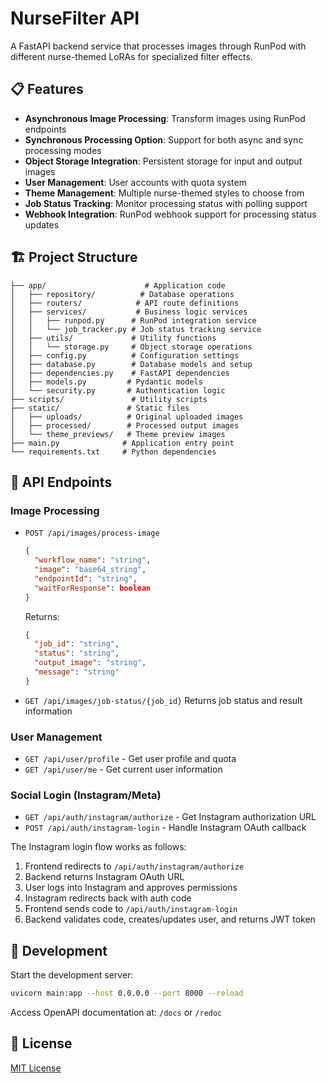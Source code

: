 # NurseFilter API

A FastAPI backend service that processes images through RunPod with different nurse-themed LoRAs for specialized filter effects.

## 📋 Features

- **Asynchronous Image Processing**: Transform images using RunPod endpoints
- **Synchronous Processing Option**: Support for both async and sync processing modes
- **Object Storage Integration**: Persistent storage for input and output images
- **User Management**: User accounts with quota system
- **Theme Management**: Multiple nurse-themed styles to choose from
- **Job Status Tracking**: Monitor processing status with polling support
- **Webhook Integration**: RunPod webhook support for processing status updates

## 🏗️ Project Structure

```
├── app/                      # Application code
│   ├── repository/          # Database operations
│   ├── routers/            # API route definitions
│   ├── services/           # Business logic services
│   │   ├── runpod.py      # RunPod integration service
│   │   └── job_tracker.py # Job status tracking service
│   ├── utils/             # Utility functions
│   │   └── storage.py     # Object storage operations
│   ├── config.py          # Configuration settings
│   ├── database.py        # Database models and setup
│   ├── dependencies.py    # FastAPI dependencies
│   ├── models.py         # Pydantic models
│   └── security.py       # Authentication logic
├── scripts/               # Utility scripts
├── static/               # Static files
│   ├── uploads/          # Original uploaded images
│   ├── processed/        # Processed output images
│   └── theme_previews/   # Theme preview images
├── main.py              # Application entry point
└── requirements.txt     # Python dependencies
```

## 🔑 API Endpoints

### Image Processing

- `POST /api/images/process-image`
  ```json
  {
    "workflow_name": "string",
    "image": "base64_string",
    "endpointId": "string",
    "waitForResponse": boolean
  }
  ```
  Returns:
  ```json
  {
    "job_id": "string",
    "status": "string",
    "output_image": "string",
    "message": "string"
  }
  ```

- `GET /api/images/job-status/{job_id}`
  Returns job status and result information

### User Management
- `GET /api/user/profile` - Get user profile and quota
- `GET /api/user/me` - Get current user information

### Social Login (Instagram/Meta)
- `GET /api/auth/instagram/authorize` - Get Instagram authorization URL
- `POST /api/auth/instagram-login` - Handle Instagram OAuth callback

The Instagram login flow works as follows:
1. Frontend redirects to `/api/auth/instagram/authorize`
2. Backend returns Instagram OAuth URL
3. User logs into Instagram and approves permissions
4. Instagram redirects back with auth code
5. Frontend sends code to `/api/auth/instagram-login`
6. Backend validates code, creates/updates user, and returns JWT token


## 🚀 Development

Start the development server:
```bash
uvicorn main:app --host 0.0.0.0 --port 8000 --reload
```

Access OpenAPI documentation at: `/docs` or `/redoc`

## 📄 License

[MIT License](LICENSE)